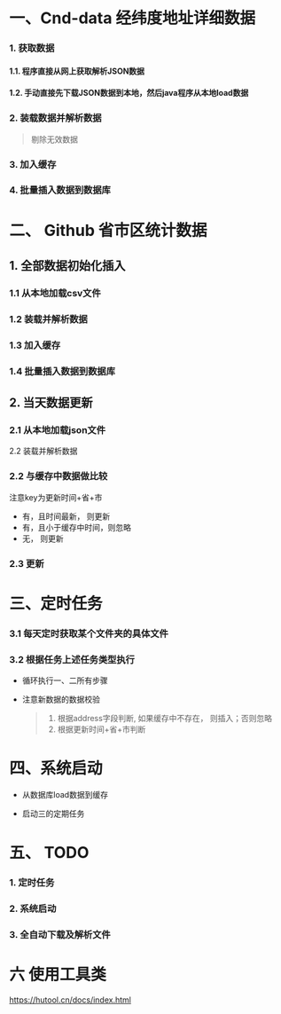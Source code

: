 # 一、Cnd-data 经纬度地址详细数据

### 1. 获取数据

#### 1.1. 程序直接从网上获取解析JSON数据



#### 1.2. 手动直接先下载JSON数据到本地，然后java程序从本地load数据



### 2. 装载数据并解析数据

> 剔除无效数据

### 3.  加入缓存

### 4. 批量插入数据到数据库



# 二、 Github 省市区统计数据

## 1. 全部数据初始化插入

### 1.1 从本地加载csv文件

### 1.2 装载并解析数据

### 1.3 加入缓存

### 1.4 批量插入数据到数据库



## 2. 当天数据更新

### 2.1 从本地加载json文件

2.2 装载并解析数据

### 2.2 与缓存中数据做比较

注意key为更新时间+省+市

- 有，且时间最新， 则更新
- 有，且小于缓存中时间，则忽略
- 无， 则更新

### 2.3 更新



# 三、定时任务

### 3.1 每天定时获取某个文件夹的具体文件

### 3.2 根据任务上述任务类型执行

- 循环执行一、二所有步骤

- 注意新数据的数据校验

  > 1. 根据address字段判断, 如果缓存中不存在， 则插入；否则忽略
  > 2. 根据更新时间+省+市判断



# 四、系统启动 

- 从数据库load数据到缓存

- 启动三的定期任务



# 五、 TODO

### 1. 定时任务

### 2. 系统启动

### 3. 全自动下载及解析文件

# 六 使用工具类
https://hutool.cn/docs/index.html